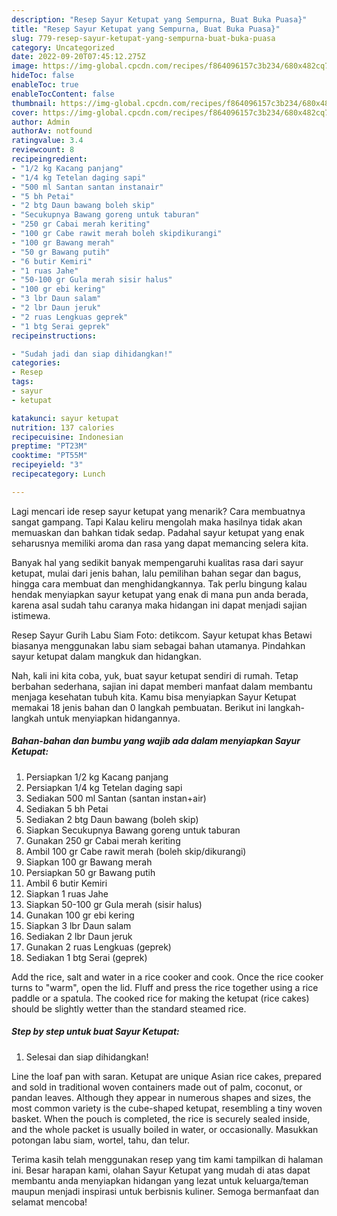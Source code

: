 ```yaml
---
description: "Resep Sayur Ketupat yang Sempurna, Buat Buka Puasa}"
title: "Resep Sayur Ketupat yang Sempurna, Buat Buka Puasa}"
slug: 779-resep-sayur-ketupat-yang-sempurna-buat-buka-puasa
category: Uncategorized
date: 2022-09-20T07:45:12.275Z
image: https://img-global.cpcdn.com/recipes/f864096157c3b234/680x482cq70/sayur-ketupat-foto-resep-utama.jpg
hideToc: false
enableToc: true
enableTocContent: false
thumbnail: https://img-global.cpcdn.com/recipes/f864096157c3b234/680x482cq70/sayur-ketupat-foto-resep-utama.jpg
cover: https://img-global.cpcdn.com/recipes/f864096157c3b234/680x482cq70/sayur-ketupat-foto-resep-utama.jpg
author: Admin
authorAv: notfound
ratingvalue: 3.4
reviewcount: 8
recipeingredient:
- "1/2 kg Kacang panjang"
- "1/4 kg Tetelan daging sapi"
- "500 ml Santan santan instanair"
- "5 bh Petai"
- "2 btg Daun bawang boleh skip"
- "Secukupnya Bawang goreng untuk taburan"
- "250 gr Cabai merah keriting"
- "100 gr Cabe rawit merah boleh skipdikurangi"
- "100 gr Bawang merah"
- "50 gr Bawang putih"
- "6 butir Kemiri"
- "1 ruas Jahe"
- "50-100 gr Gula merah sisir halus"
- "100 gr ebi kering"
- "3 lbr Daun salam"
- "2 lbr Daun jeruk"
- "2 ruas Lengkuas geprek"
- "1 btg Serai geprek"
recipeinstructions:

- "Sudah jadi dan siap dihidangkan!"
categories:
- Resep
tags:
- sayur
- ketupat

katakunci: sayur ketupat 
nutrition: 137 calories
recipecuisine: Indonesian
preptime: "PT23M"
cooktime: "PT55M"
recipeyield: "3"
recipecategory: Lunch

---
```



Lagi mencari ide resep sayur ketupat yang menarik? Cara membuatnya sangat gampang. Tapi Kalau keliru mengolah maka hasilnya tidak akan memuaskan dan bahkan tidak sedap. Padahal sayur ketupat yang enak seharusnya memiliki aroma dan rasa yang dapat memancing selera kita.


Banyak hal yang sedikit banyak mempengaruhi kualitas rasa dari sayur ketupat, mulai dari jenis bahan, lalu pemilihan bahan segar dan bagus, hingga cara membuat dan menghidangkannya. Tak perlu bingung kalau hendak menyiapkan sayur ketupat yang enak di mana pun anda berada, karena asal sudah tahu caranya maka hidangan ini dapat menjadi sajian istimewa.

Resep Sayur Gurih Labu Siam Foto: detikcom. Sayur ketupat khas Betawi biasanya menggunakan labu siam sebagai bahan utamanya. Pindahkan sayur ketupat dalam mangkuk dan hidangkan.


Nah, kali ini kita coba, yuk, buat sayur ketupat sendiri di rumah. Tetap berbahan sederhana, sajian ini dapat memberi manfaat dalam membantu menjaga kesehatan tubuh kita. Kamu bisa menyiapkan Sayur Ketupat memakai 18 jenis bahan dan 0 langkah pembuatan. Berikut ini langkah-langkah untuk menyiapkan hidangannya.

<!--inarticleads1-->

##### Bahan-bahan dan bumbu yang wajib ada dalam menyiapkan Sayur Ketupat:

1. Persiapkan 1/2 kg Kacang panjang
1. Persiapkan 1/4 kg Tetelan daging sapi
1. Sediakan 500 ml Santan (santan instan+air)
1. Sediakan 5 bh Petai
1. Sediakan 2 btg Daun bawang (boleh skip)
1. Siapkan Secukupnya Bawang goreng untuk taburan
1. Gunakan 250 gr Cabai merah keriting
1. Ambil 100 gr Cabe rawit merah (boleh skip/dikurangi)
1. Siapkan 100 gr Bawang merah
1. Persiapkan 50 gr Bawang putih
1. Ambil 6 butir Kemiri
1. Siapkan 1 ruas Jahe
1. Siapkan 50-100 gr Gula merah (sisir halus)
1. Gunakan 100 gr ebi kering
1. Siapkan 3 lbr Daun salam
1. Sediakan 2 lbr Daun jeruk
1. Gunakan 2 ruas Lengkuas (geprek)
1. Sediakan 1 btg Serai (geprek)


Add the rice, salt and water in a rice cooker and cook. Once the rice cooker turns to &#34;warm&#34;, open the lid. Fluff and press the rice together using a rice paddle or a spatula. The cooked rice for making the ketupat (rice cakes) should be slightly wetter than the standard steamed rice. 

<!--inarticleads2-->

##### Step by step untuk buat Sayur Ketupat:


1. Selesai dan siap dihidangkan!

Line the loaf pan with saran. Ketupat are unique Asian rice cakes, prepared and sold in traditional woven containers made out of palm, coconut, or pandan leaves. Although they appear in numerous shapes and sizes, the most common variety is the cube-shaped ketupat, resembling a tiny woven basket. When the pouch is completed, the rice is securely sealed inside, and the whole packet is usually boiled in water, or occasionally. Masukkan potongan labu siam, wortel, tahu, dan telur. 

Terima kasih telah menggunakan resep yang tim kami tampilkan di halaman ini. Besar harapan kami, olahan Sayur Ketupat yang mudah di atas dapat membantu anda menyiapkan hidangan yang lezat untuk keluarga/teman maupun menjadi inspirasi untuk berbisnis kuliner. Semoga bermanfaat dan selamat mencoba!
